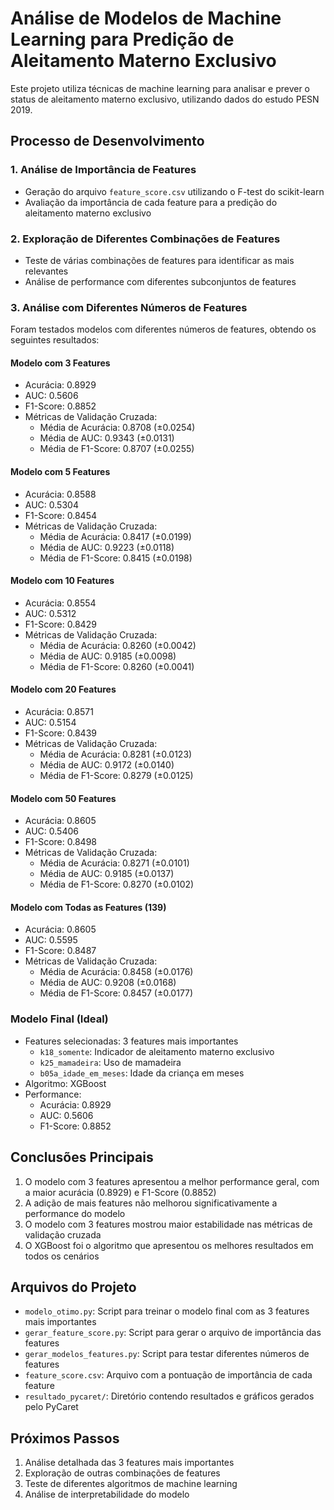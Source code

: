 # Análise de Modelos de Machine Learning para Predição de Aleitamento Materno Exclusivo

Este projeto utiliza técnicas de machine learning para analisar e prever o status de aleitamento materno exclusivo, utilizando dados do estudo PESN 2019.

## Processo de Desenvolvimento

### 1. Análise de Importância de Features
- Geração do arquivo `feature_score.csv` utilizando o F-test do scikit-learn
- Avaliação da importância de cada feature para a predição do aleitamento materno exclusivo

### 2. Exploração de Diferentes Combinações de Features
- Teste de várias combinações de features para identificar as mais relevantes
- Análise de performance com diferentes subconjuntos de features

### 3. Análise com Diferentes Números de Features
Foram testados modelos com diferentes números de features, obtendo os seguintes resultados:

#### Modelo com 3 Features
- Acurácia: 0.8929
- AUC: 0.5606
- F1-Score: 0.8852
- Métricas de Validação Cruzada:
  - Média de Acurácia: 0.8708 (±0.0254)
  - Média de AUC: 0.9343 (±0.0131)
  - Média de F1-Score: 0.8707 (±0.0255)

#### Modelo com 5 Features
- Acurácia: 0.8588
- AUC: 0.5304
- F1-Score: 0.8454
- Métricas de Validação Cruzada:
  - Média de Acurácia: 0.8417 (±0.0199)
  - Média de AUC: 0.9223 (±0.0118)
  - Média de F1-Score: 0.8415 (±0.0198)

#### Modelo com 10 Features
- Acurácia: 0.8554
- AUC: 0.5312
- F1-Score: 0.8429
- Métricas de Validação Cruzada:
  - Média de Acurácia: 0.8260 (±0.0042)
  - Média de AUC: 0.9185 (±0.0098)
  - Média de F1-Score: 0.8260 (±0.0041)

#### Modelo com 20 Features
- Acurácia: 0.8571
- AUC: 0.5154
- F1-Score: 0.8439
- Métricas de Validação Cruzada:
  - Média de Acurácia: 0.8281 (±0.0123)
  - Média de AUC: 0.9172 (±0.0140)
  - Média de F1-Score: 0.8279 (±0.0125)

#### Modelo com 50 Features
- Acurácia: 0.8605
- AUC: 0.5406
- F1-Score: 0.8498
- Métricas de Validação Cruzada:
  - Média de Acurácia: 0.8271 (±0.0101)
  - Média de AUC: 0.9185 (±0.0137)
  - Média de F1-Score: 0.8270 (±0.0102)

#### Modelo com Todas as Features (139)
- Acurácia: 0.8605
- AUC: 0.5595
- F1-Score: 0.8487
- Métricas de Validação Cruzada:
  - Média de Acurácia: 0.8458 (±0.0176)
  - Média de AUC: 0.9208 (±0.0168)
  - Média de F1-Score: 0.8457 (±0.0177)

### Modelo Final (Ideal)
- Features selecionadas: 3 features mais importantes
  - `k18_somente`: Indicador de aleitamento materno exclusivo
  - `k25_mamadeira`: Uso de mamadeira
  - `b05a_idade_em_meses`: Idade da criança em meses
- Algoritmo: XGBoost
- Performance:
  - Acurácia: 0.8929
  - AUC: 0.5606
  - F1-Score: 0.8852

## Conclusões Principais
1. O modelo com 3 features apresentou a melhor performance geral, com a maior acurácia (0.8929) e F1-Score (0.8852)
2. A adição de mais features não melhorou significativamente a performance do modelo
3. O modelo com 3 features mostrou maior estabilidade nas métricas de validação cruzada
4. O XGBoost foi o algoritmo que apresentou os melhores resultados em todos os cenários

## Arquivos do Projeto
- `modelo_otimo.py`: Script para treinar o modelo final com as 3 features mais importantes
- `gerar_feature_score.py`: Script para gerar o arquivo de importância das features
- `gerar_modelos_features.py`: Script para testar diferentes números de features
- `feature_score.csv`: Arquivo com a pontuação de importância de cada feature
- `resultado_pycaret/`: Diretório contendo resultados e gráficos gerados pelo PyCaret

## Próximos Passos
1. Análise detalhada das 3 features mais importantes
2. Exploração de outras combinações de features
3. Teste de diferentes algoritmos de machine learning
4. Análise de interpretabilidade do modelo 